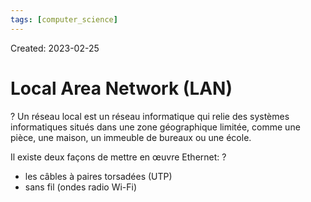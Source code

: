 ```yaml
---
tags: [computer_science] 
---
```

Created: 2023-02-25

# Local Area Network (LAN)
?
Un réseau local est un réseau informatique qui relie des systèmes informatiques situés dans une zone géographique limitée, comme une pièce, une maison, un immeuble de bureaux ou une école.
<!--SR:!2023-04-02,17,250-->

Il existe deux façons de mettre en œuvre Ethernet:
?
- les câbles à paires torsadées (UTP)
- sans fil (ondes radio Wi-Fi)
<!--SR:!2023-04-17,21,210-->